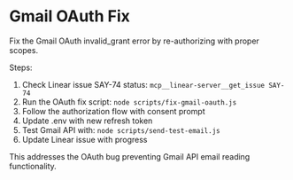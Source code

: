 # Gmail OAuth Fix

Fix the Gmail OAuth invalid_grant error by re-authorizing with proper scopes.

Steps:
1. Check Linear issue SAY-74 status: `mcp__linear-server__get_issue SAY-74`
2. Run the OAuth fix script: `node scripts/fix-gmail-oauth.js`
3. Follow the authorization flow with consent prompt
4. Update .env with new refresh token
5. Test Gmail API with: `node scripts/send-test-email.js`
6. Update Linear issue with progress

This addresses the OAuth bug preventing Gmail API email reading functionality.